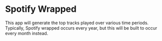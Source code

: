 # Spotify Wrapped
This app will generate the top tracks played over various time periods. Typically, Spotify wrapped occurs every year, but this will be built to occur every month instead.
